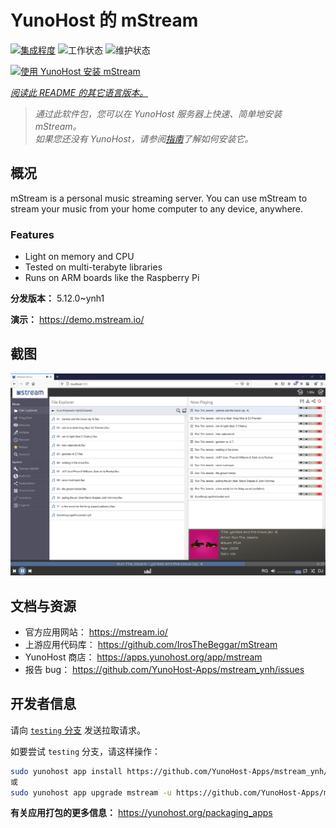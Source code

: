 <!--
注意：此 README 由 <https://github.com/YunoHost/apps/tree/master/tools/readme_generator> 自动生成
请勿手动编辑。
-->

# YunoHost 的 mStream

[![集成程度](https://dash.yunohost.org/integration/mstream.svg)](https://dash.yunohost.org/appci/app/mstream) ![工作状态](https://ci-apps.yunohost.org/ci/badges/mstream.status.svg) ![维护状态](https://ci-apps.yunohost.org/ci/badges/mstream.maintain.svg)

[![使用 YunoHost 安装 mStream](https://install-app.yunohost.org/install-with-yunohost.svg)](https://install-app.yunohost.org/?app=mstream)

*[阅读此 README 的其它语言版本。](./ALL_README.md)*

> *通过此软件包，您可以在 YunoHost 服务器上快速、简单地安装 mStream。*  
> *如果您还没有 YunoHost，请参阅[指南](https://yunohost.org/install)了解如何安装它。*

## 概况

mStream is a personal music streaming server. You can use mStream to stream your music from your home computer to any device, anywhere.

### Features

- Light on memory and CPU
- Tested on multi-terabyte libraries
- Runs on ARM boards like the Raspberry Pi


**分发版本：** 5.12.0~ynh1

**演示：** <https://demo.mstream.io/>

## 截图

![mStream 的截图](./doc/screenshots/mstreamv5.png)

## 文档与资源

- 官方应用网站： <https://mstream.io/>
- 上游应用代码库： <https://github.com/IrosTheBeggar/mStream>
- YunoHost 商店： <https://apps.yunohost.org/app/mstream>
- 报告 bug： <https://github.com/YunoHost-Apps/mstream_ynh/issues>

## 开发者信息

请向 [`testing` 分支](https://github.com/YunoHost-Apps/mstream_ynh/tree/testing) 发送拉取请求。

如要尝试 `testing` 分支，请这样操作：

```bash
sudo yunohost app install https://github.com/YunoHost-Apps/mstream_ynh/tree/testing --debug
或
sudo yunohost app upgrade mstream -u https://github.com/YunoHost-Apps/mstream_ynh/tree/testing --debug
```

**有关应用打包的更多信息：** <https://yunohost.org/packaging_apps>
